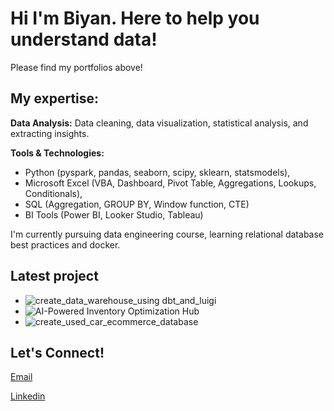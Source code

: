 # Hi I'm Biyan. Here to help you understand data!
Please find my portfolios above!

## My expertise:
**Data Analysis:** 
Data cleaning, data visualization, statistical analysis, and extracting insights.

**Tools & Technologies:**
- Python (pyspark, pandas, seaborn, scipy, sklearn, statsmodels),
- Microsoft Excel (VBA, Dashboard, Pivot Table, Aggregations, Lookups, Conditionals),
- SQL (Aggregation, GROUP BY, Window function, CTE)
- BI Tools (Power BI, Looker Studio, Tableau)

I'm currently pursuing data engineering course, learning relational database best practices and docker.

## Latest project
- ![create_data_warehouse_using dbt_and_luigi](./project/DataEngineer/pacbook_store)
- ![AI-Powered Inventory Optimization Hub](https://github.com/Group4IYKRA/ai-dashboard-app)
- ![create_used_car_ecommerce_database](./project/DataEngineer/used_car_ecommerce_database)

## Let's Connect!
[Email](mailto:biyan.bahtiar@gmail.com)

[Linkedin](https://www.linkedin.com/in/biyan-bahtiar-ramadhan/)



